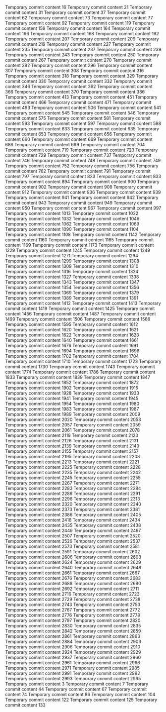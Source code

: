Temporary commit content 16
Temporary commit content 21
Temporary commit content 31
Temporary commit content 37
Temporary commit content 62
Temporary commit content 73
Temporary commit content 77
Temporary commit content 92
Temporary commit content 119
Temporary commit content 159
Temporary commit content 164
Temporary commit content 166
Temporary commit content 168
Temporary commit content 192
Temporary commit content 207
Temporary commit content 209
Temporary commit content 219
Temporary commit content 227
Temporary commit content 235
Temporary commit content 237
Temporary commit content 239
Temporary commit content 243
Temporary commit content 250
Temporary commit content 267
Temporary commit content 270
Temporary commit content 292
Temporary commit content 296
Temporary commit content 307
Temporary commit content 308
Temporary commit content 316
Temporary commit content 318
Temporary commit content 329
Temporary commit content 330
Temporary commit content 332
Temporary commit content 346
Temporary commit content 362
Temporary commit content 366
Temporary commit content 370
Temporary commit content 386
Temporary commit content 413
Temporary commit content 451
Temporary commit content 466
Temporary commit content 471
Temporary commit content 493
Temporary commit content 506
Temporary commit content 541
Temporary commit content 545
Temporary commit content 546
Temporary commit content 575
Temporary commit content 581
Temporary commit content 593
Temporary commit content 597
Temporary commit content 598
Temporary commit content 633
Temporary commit content 635
Temporary commit content 653
Temporary commit content 656
Temporary commit content 660
Temporary commit content 669
Temporary commit content 686
Temporary commit content 699
Temporary commit content 704
Temporary commit content 719
Temporary commit content 723
Temporary commit content 729
Temporary commit content 737
Temporary commit content 746
Temporary commit content 748
Temporary commit content 749
Temporary commit content 752
Temporary commit content 756
Temporary commit content 762
Temporary commit content 791
Temporary commit content 797
Temporary commit content 823
Temporary commit content 833
Temporary commit content 894
Temporary commit content 900
Temporary commit content 902
Temporary commit content 908
Temporary commit content 912
Temporary commit content 936
Temporary commit content 939
Temporary commit content 941
Temporary commit content 942
Temporary commit content 943
Temporary commit content 949
Temporary commit content 950
Temporary commit content 967
Temporary commit content 997
Temporary commit content 1013
Temporary commit content 1022
Temporary commit content 1032
Temporary commit content 1046
Temporary commit content 1062
Temporary commit content 1069
Temporary commit content 1090
Temporary commit content 1104
Temporary commit content 1108
Temporary commit content 1142
Temporary commit content 1160
Temporary commit content 1165
Temporary commit content 1169
Temporary commit content 1173
Temporary commit content 1229
Temporary commit content 1245
Temporary commit content 1249
Temporary commit content 1271
Temporary commit content 1294
Temporary commit content 1299
Temporary commit content 1308
Temporary commit content 1309
Temporary commit content 1310
Temporary commit content 1316
Temporary commit content 1324
Temporary commit content 1327
Temporary commit content 1338
Temporary commit content 1343
Temporary commit content 1347
Temporary commit content 1354
Temporary commit content 1356
Temporary commit content 1369
Temporary commit content 1379
Temporary commit content 1389
Temporary commit content 1391
Temporary commit content 1412
Temporary commit content 1413
Temporary commit content 1419
Temporary commit content 1425
Temporary commit content 1456
Temporary commit content 1487
Temporary commit content 1499
Temporary commit content 1506
Temporary commit content 1566
Temporary commit content 1595
Temporary commit content 1612
Temporary commit content 1620
Temporary commit content 1621
Temporary commit content 1622
Temporary commit content 1623
Temporary commit content 1640
Temporary commit content 1661
Temporary commit content 1676
Temporary commit content 1691
Temporary commit content 1694
Temporary commit content 1696
Temporary commit content 1702
Temporary commit content 1704
Temporary commit content 1710
Temporary commit content 1723
Temporary commit content 1730
Temporary commit content 1743
Temporary commit content 1774
Temporary commit content 1786
Temporary commit content 1833
Temporary commit content 1839
Temporary commit content 1847
Temporary commit content 1852
Temporary commit content 1872
Temporary commit content 1902
Temporary commit content 1915
Temporary commit content 1928
Temporary commit content 1933
Temporary commit content 1941
Temporary commit content 1945
Temporary commit content 1954
Temporary commit content 1980
Temporary commit content 1983
Temporary commit content 1987
Temporary commit content 1989
Temporary commit content 2009
Temporary commit content 2020
Temporary commit content 2053
Temporary commit content 2057
Temporary commit content 2059
Temporary commit content 2061
Temporary commit content 2078
Temporary commit content 2119
Temporary commit content 2123
Temporary commit content 2126
Temporary commit content 2131
Temporary commit content 2139
Temporary commit content 2140
Temporary commit content 2155
Temporary commit content 2157
Temporary commit content 2195
Temporary commit content 2203
Temporary commit content 2213
Temporary commit content 2221
Temporary commit content 2225
Temporary commit content 2228
Temporary commit content 2235
Temporary commit content 2242
Temporary commit content 2245
Temporary commit content 2255
Temporary commit content 2267
Temporary commit content 2271
Temporary commit content 2283
Temporary commit content 2284
Temporary commit content 2286
Temporary commit content 2291
Temporary commit content 2296
Temporary commit content 2313
Temporary commit content 2320
Temporary commit content 2340
Temporary commit content 2373
Temporary commit content 2381
Temporary commit content 2386
Temporary commit content 2405
Temporary commit content 2418
Temporary commit content 2434
Temporary commit content 2435
Temporary commit content 2438
Temporary commit content 2449
Temporary commit content 2497
Temporary commit content 2507
Temporary commit content 2520
Temporary commit content 2526
Temporary commit content 2537
Temporary commit content 2573
Temporary commit content 2581
Temporary commit content 2591
Temporary commit content 2602
Temporary commit content 2606
Temporary commit content 2608
Temporary commit content 2624
Temporary commit content 2629
Temporary commit content 2640
Temporary commit content 2648
Temporary commit content 2661
Temporary commit content 2667
Temporary commit content 2676
Temporary commit content 2683
Temporary commit content 2688
Temporary commit content 2690
Temporary commit content 2692
Temporary commit content 2711
Temporary commit content 2716
Temporary commit content 2723
Temporary commit content 2729
Temporary commit content 2738
Temporary commit content 2743
Temporary commit content 2753
Temporary commit content 2767
Temporary commit content 2772
Temporary commit content 2776
Temporary commit content 2778
Temporary commit content 2797
Temporary commit content 2820
Temporary commit content 2830
Temporary commit content 2835
Temporary commit content 2842
Temporary commit content 2859
Temporary commit content 2861
Temporary commit content 2863
Temporary commit content 2884
Temporary commit content 2903
Temporary commit content 2906
Temporary commit content 2910
Temporary commit content 2924
Temporary commit content 2929
Temporary commit content 2937
Temporary commit content 2960
Temporary commit content 2961
Temporary commit content 2966
Temporary commit content 2971
Temporary commit content 2985
Temporary commit content 2991
Temporary commit content 2992
Temporary commit content 2993
Temporary commit content 2995
Temporary commit content 3
Temporary commit content 7
Temporary commit content 44
Temporary commit content 67
Temporary commit content 74
Temporary commit content 86
Temporary commit content 104
Temporary commit content 122
Temporary commit content 125
Temporary commit content 133
